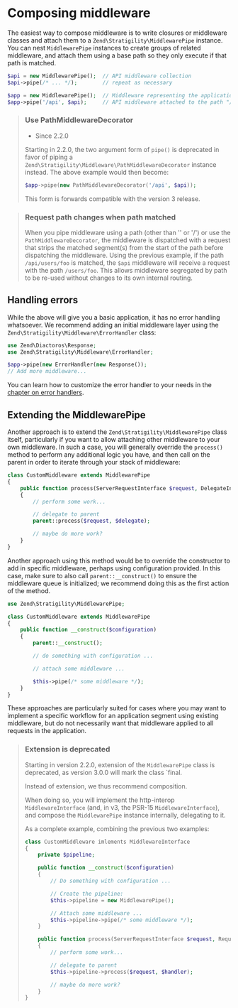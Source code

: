 # Composing middleware

The easiest way to compose middleware is to write closures or middleware classes
and attach them to a `Zend\Stratigility\MiddlewarePipe` instance. You can nest
`MiddlewarePipe` instances to create groups of related middleware, and attach
them using a base path so they only execute if that path is matched.

```php
$api = new MiddlewarePipe();  // API middleware collection
$api->pipe(/* ... */);        // repeat as necessary

$app = new MiddlewarePipe();  // Middleware representing the application
$app->pipe('/api', $api);     // API middleware attached to the path "/api"
```

> ### Use PathMiddlewareDecorator
>
> - Since 2.2.0
>
> Starting in 2.2.0, the two argument form of `pipe()` is deprecated in favor of
> piping a `Zend\Stratigility\Middleware\PathMiddlewareDecorator` instance
> instead. The above example would then become:
>
> ```php
> $app->pipe(new PathMiddlewareDecorator('/api', $api));
> ```
>
> This form is forwards compatible with the version 3 release.

> ### Request path changes when path matched
>
> When you pipe middleware using a path (other than '' or '/') or use the
> `PathMiddlewareDecorator`, the middleware is dispatched with a request that
> strips the matched segment(s) from the start of the path before dispatching
> the middleware. Using the previous example, if the path `/api/users/foo` is
> matched, the `$api` middleware will receive a request with the path
> `/users/foo`. This allows middleware segregated by path to be re-used without
> changes to its own internal routing.

## Handling errors

While the above will give you a basic application, it has no error handling
whatsoever. We recommend adding an initial middleware layer using the
`Zend\Stratigility\Middleware\ErrorHandler` class:

```php
use Zend\Diactoros\Response;
use Zend\Stratigility\Middleware\ErrorHandler;

$app->pipe(new ErrorHandler(new Response());
// Add more middleware...
```

You can learn how to customize the error handler to your needs in the
[chapter on error handlers](error-handlers.md).

## Extending the MiddlewarePipe

Another approach is to extend the `Zend\Stratigility\MiddlewarePipe` class
itself, particularly if you want to allow attaching other middleware to your
own middleware. In such a case, you will generally override the `process()`
method to perform any additional logic you have, and then call on the parent in
order to iterate through your stack of middleware:

```php
class CustomMiddleware extends MiddlewarePipe
{
    public function process(ServerRequestInterface $request, DelegateInterface $delegate)
    {
        // perform some work...

        // delegate to parent
        parent::process($request, $delegate);

        // maybe do more work?
    }
}
```

Another approach using this method would be to override the constructor to add
in specific middleware, perhaps using configuration provided. In this case,
make sure to also call `parent::__construct()` to ensure the middleware queue
is initialized; we recommend doing this as the first action of the method.

```php
use Zend\Stratigility\MiddlewarePipe;

class CustomMiddleware extends MiddlewarePipe
{
    public function __construct($configuration)
    {
        parent::__construct();

        // do something with configuration ...

        // attach some middleware ...

        $this->pipe(/* some middleware */);
    }
}
```

These approaches are particularly suited for cases where you may want to
implement a specific workflow for an application segment using existing
middleware, but do not necessarily want that middleware applied to all requests
in the application.

> ### Extension is deprecated
>
> Starting in version 2.2.0, extension of the `MiddlewarePipe` class is
> deprecated, as version 3.0.0 will mark the class `final.
>
> Instead of extension, we thus recommend composition.
>
> When doing so, you will implement the http-interop `MiddlewareInterface` (and,
> in v3, the PSR-15 `MiddlewareInterface`), and compose the `MiddlewarePipe`
> instance internally, delegating to it.
>
> As a complete example, combining the previous two examples:
>
> ```php
> class CustomMiddleware imlements MiddlewareInterface
> {
>     private $pipeline;
> 
>     public function __construct($configuration)
>     {
>         // Do something with configuration ...
> 
>         // Create the pipeline:
>         $this->pipeline = new MiddlewarePipe();
> 
>         // Attach some middleware ...
>         $this->pipeline->pipe(/* some middleware */);
>     }
> 
>     public function process(ServerRequestInterface $request, RequestHandlerInterface $handler) : ResponseInterface
>     {
>         // perform some work...
> 
>         // delegate to parent
>         $this->pipeline->process($request, $handler);
> 
>         // maybe do more work?
>     }
> }
> ```
